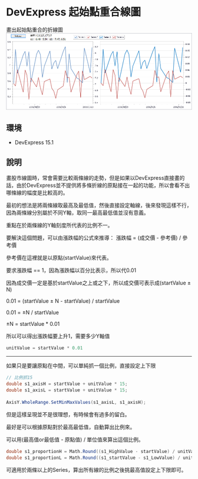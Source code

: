 # DevExpress 起始點重合線圖
畫出起始點重合的折線圖
![snap photo](https://github.com/DaHao/devexpress_overlapping_startValue_chart/blob/master/snap.png)

## 環境
  + DevExpress 15.1

## 說明
畫股市線圖時，常會需要比較兩條線的走勢，但是如果以DevExpress直接畫的話，由於DevExpress並不提供將多條折線的原點接在一起的功能，所以會看不出哪條線的幅度是比較高的。

最初的想法是將兩條線取最高及最低值，然後直接設定軸線，後來發現這樣不行，因為兩條線分別屬於不同Y軸，取同一最高最低值並沒有意義。

重點在於兩條線的Y軸刻度所代表的比例不一。

要解決這個問題，可以由漲跌幅的公式來推導：
漲跌幅 = (成交價 - 參考價) / 參考價

參考價在這裡就是以原點(startValue)來代表。

要求漲跌幅 == 1，因為漲跌幅以百分比表示，所以代0.01

因為成交價一定是基於startValue之上或之下，所以成交價可表示成(startValue ± N)

0.01 = (startValue ± N - startValue) / startValue

0.01 = ±N / startValue

±N = startValue * 0.01

所以可以得出漲跌幅要上升1，需要多少Y軸值
```C#
unitValue = startValue * 0.01
```
---
如果只是要讓原點在中間，可以單純抓一個比例，直接設定上下限
```C#
// 比例抓15
double s1_axisH = startValue + unitValue * 15;
double s1_axisL = startValue + unitValue * 15;

AxisY.WholeRange.SetMinMaxValues(s1_axisL, s1_axisH);
```
但是這樣呈現並不是很理想，有時候會有過多的留白。

最好是可以根據原點對於最高最低值，自動算出比例來。

可以用(最高值or最低值 - 原點值) / 單位值來算出這個比例。
```C#
double s1_proportionH = Math.Round((s1_HighValue - startValue) / unitValue, 0, MidpointRounding.AwayFromZero);
double s1_proportionL = Math.Round((s1_startValue - s1_LowValue) / unitValue, 0, MidpointRounding.AwayFromZero);
```

可適用於兩條以上的Series，算出所有線的比例之後挑最高值設定上下限即可。

